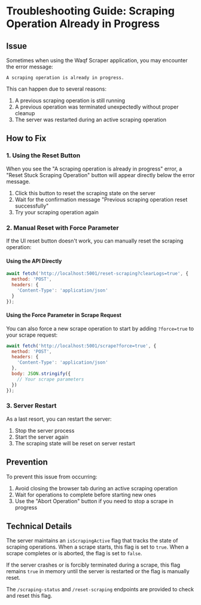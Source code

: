 # Troubleshooting Guide: Scraping Operation Already in Progress

## Issue
Sometimes when using the Waqf Scraper application, you may encounter the error message:

```
A scraping operation is already in progress.
```

This can happen due to several reasons:
1. A previous scraping operation is still running
2. A previous operation was terminated unexpectedly without proper cleanup
3. The server was restarted during an active scraping operation

## How to Fix

### 1. Using the Reset Button
When you see the "A scraping operation is already in progress" error, a "Reset Stuck Scraping Operation" button will appear directly below the error message. 

1. Click this button to reset the scraping state on the server
2. Wait for the confirmation message "Previous scraping operation reset successfully"
3. Try your scraping operation again

### 2. Manual Reset with Force Parameter
If the UI reset button doesn't work, you can manually reset the scraping operation:

#### Using the API Directly
```javascript
await fetch('http://localhost:5001/reset-scraping?clearLogs=true', {
  method: 'POST',
  headers: {
    'Content-Type': 'application/json'
  }
});
```

#### Using the Force Parameter in Scrape Request
You can also force a new scrape operation to start by adding `?force=true` to your scrape request:

```javascript
await fetch('http://localhost:5001/scrape?force=true', {
  method: 'POST',
  headers: {
    'Content-Type': 'application/json'
  },
  body: JSON.stringify({
    // Your scrape parameters
  })
});
```

### 3. Server Restart
As a last resort, you can restart the server:

1. Stop the server process
2. Start the server again
3. The scraping state will be reset on server restart

## Prevention

To prevent this issue from occurring:
1. Avoid closing the browser tab during an active scraping operation
2. Wait for operations to complete before starting new ones
3. Use the "Abort Operation" button if you need to stop a scrape in progress

## Technical Details

The server maintains an `isScrapingActive` flag that tracks the state of scraping operations. When a scrape starts, this flag is set to `true`. When a scrape completes or is aborted, the flag is set to `false`.

If the server crashes or is forcibly terminated during a scrape, this flag remains `true` in memory until the server is restarted or the flag is manually reset.

The `/scraping-status` and `/reset-scraping` endpoints are provided to check and reset this flag.
